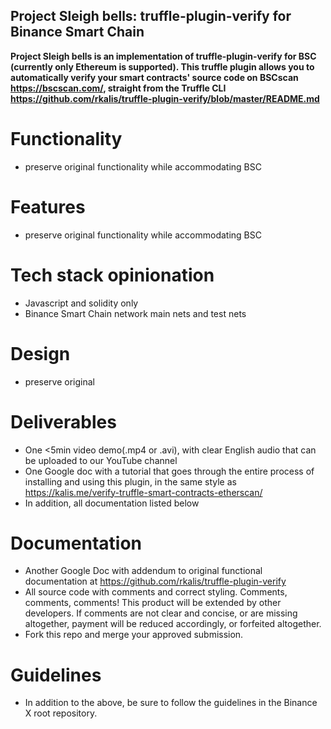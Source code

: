 ## Project Sleigh bells: truffle-plugin-verify for Binance Smart Chain
**Project Sleigh bells is an implementation of truffle-plugin-verify for BSC (currently only Ethereum is supported). This truffle plugin allows you to automatically verify your smart contracts' source code on BSCscan <https://bscscan.com/>, straight from the Truffle CLI 
<https://github.com/rkalis/truffle-plugin-verify/blob/master/README.md>**

# Functionality
- preserve original functionality while accommodating BSC

# Features
- preserve original functionality while accommodating BSC

# Tech stack opinionation
- Javascript and solidity only
- Binance Smart Chain network main nets and test nets

# Design
- preserve original

# Deliverables
- One <5min video demo(.mp4 or .avi), with clear English audio that can be uploaded to our YouTube channel
- One Google doc with a tutorial that goes through the entire process of installing and using this plugin, in the same style as <https://kalis.me/verify-truffle-smart-contracts-etherscan/>
- In addition, all documentation listed below

# Documentation
- Another Google Doc with addendum to original functional documentation at <https://github.com/rkalis/truffle-plugin-verify>
- All source code with comments and correct styling. Comments, comments, comments! This product will be extended by other developers. If comments are not clear and concise, or are missing altogether, payment will be reduced accordingly, or forfeited altogether.
- Fork this repo and merge your approved submission.

# Guidelines
- In addition to the above, be sure to follow the guidelines in the Binance X root repository.